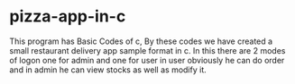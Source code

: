 # pizza-app-in-c
This program has Basic Codes of c, By these codes we have created a small restaurant delivery app sample format in c. In this there are 2 modes of logon one for admin and one for user in user obviously he can do order and in admin he can view stocks as well as modify it.
